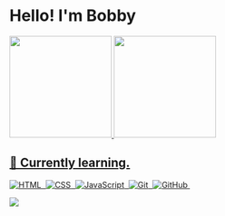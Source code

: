 # Hello! I'm Bobby
<div>
  <a href="https://github.com/o-bobby">
  <img height="180em" src="https://github-readme-stats.vercel.app/api?username=o-bobby&show_icons=true&theme=dark&include_all_commits=true&count_private=true"/>
  <img height="180em" src="https://github-readme-stats.vercel.app/api/top-langs/?username=o-bobby&layout=compact&langs_count=7&theme=dark"/>
</div>
  
 

## 🌱 Currently learning.

![HTML](https://img.shields.io/badge/-HTML-ccc?style=flat&logo=HTML5)&nbsp;
![CSS](https://img.shields.io/badge/-CSS-ccc?style=flat&logo=CSS3&logoColor=1572B6)&nbsp;
![JavaScript](https://img.shields.io/badge/-JavaScript-999?style=flat&logo=javascript)&nbsp;
![Git](https://img.shields.io/badge/-Git-ccc?style=flat&logo=git&logoColor=red)&nbsp;
![GitHub](https://img.shields.io/badge/-GitHub-ccc?style=flat&logo=github&logoColor=black)&nbsp;

<a href="https://o-bobby.github.io/bobby/" target="_blank"><img src="https://img.shields.io/badge/-Website-%230077B5?style=for-the-badge" target="_blank"></a> 

  
  
  








